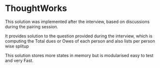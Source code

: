 # ThoughtWorks

This solution was implemented after the interview, based on discussions during the pairing session. 

It provides solution to the question provided during the interview, which is computing the Total dues or Owes of each person and also lists per person wise splitup

This solution stores more states in memory but is modularised easy to test and very Fast.
